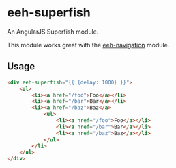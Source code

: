 # eeh-superfish
An AngularJS Superfish module.

This module works great with the [eeh-navigation](https://ethanhann.github.io/eeh-navigation) module.

## Usage

```html
<div eeh-superfish="{{ {delay: 1000} }}">
    <ul>
        <li><a href="/foo">Foo</a></li>
        <li><a href="/bar">Bar</a></li>
        <li><a href="/baz">Baz</a>
            <ul>
                <li><a href="/foo">Foo</a></li>
                <li><a href="/bar">Bar</a></li>
                <li><a href="/baz">Baz</a></li>
            </ul>
        </li>
    </ul>
</div>
```
